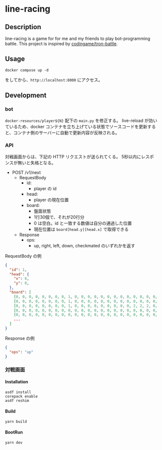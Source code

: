 # line-racing

## Description

line-racing is a game for for me and my friends to play bot-programming battle.
This project is inspired by [codingame/tron-battle](https://www.codingame.com/multiplayer/bot-programming/tron-battle).

## Usage

```shell
docker compose up -d
```

をしてから、`http://localhost:8000` にアクセス。

## Development

### bot

`docker-resources/player${N}` 配下の `main.py` を修正する。
live-reload が効いているため、docker コンテナを立ち上げている状態でソースコードを更新すると、コンテナ側のサーバーに自動で更新内容が反映される。

### API

対戦画面からは、下記の HTTP リクエストが送られてくる。
5秒以内にレスポンスが無いと失格となる。

- POST /v1/next
  - RequestBody
    - id:
      - player の id
    - head:
      - player の現在位置
    - board:
      - 盤面状態
      - 1行30個で、それが20行分
      - 0 は空白。id と一致する数値は自分の通過した位置
      - 現在位置は `board[head.y][head.x]` で取得できる
  - Response
    - ops:
      - up, right, left, down, checkmated のいずれかを返す

RequestBody の例

```json
{
  "id": 1,
  "head": {
    "x": 8,
    "y": 0,
  },
  "board": [
    [0, 0, 0, 0, 0, 0, 0, 0, 1, 0, 0, 0, 0, 0, 0, 0, 0, 0, 0, 0, 0, 0, 0, 0, 0, 0, 0, 0, 0, 0],
    [0, 0, 0, 0, 0, 0, 0, 0, 1, 0, 0, 0, 0, 0, 0, 0, 0, 0, 0, 0, 0, 0, 0, 0, 0, 0, 0, 0, 0, 0],
    [0, 0, 0, 0, 0, 0, 0, 0, 1, 0, 0, 0, 0, 0, 0, 0, 0, 0, 2, 2, 2, 0, 0, 0, 0, 0, 0, 0, 0, 0],
    [0, 0, 0, 0, 0, 0, 0, 0, 0, 0, 0, 0, 0, 0, 0, 0, 0, 0, 0, 0, 0, 0, 0, 0, 0, 0, 0, 0, 0, 0],
    [0, 0, 0, 0, 0, 0, 0, 0, 0, 0, 0, 0, 0, 0, 0, 0, 0, 0, 0, 0, 0, 0, 0, 0, 0, 0, 0, 0, 0, 0],
    ...
  ]
}
```

Response の例

```json
{
  "ops": "up"
}
```

### 対戦画面

#### Installation

```shell
asdf install
corepack enable
asdf reshim
```

#### Build

```shell
yarn build
```

#### BootRun

```shell
yarn dev
```
